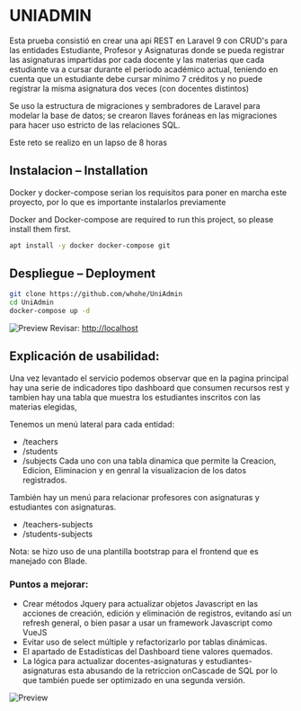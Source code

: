 
# UNIADMIN
Esta prueba consistió en crear una api REST en Laravel 9 con CRUD's para las entidades Estudiante, Profesor y Asignaturas donde se pueda registrar las asignaturas impartidas por cada docente y las materias que cada estudiante va a cursar durante el periodo académico actual, teniendo en cuenta que un estudiante debe cursar mínimo 7 créditos y no puede registrar la misma asignatura dos veces (con docentes distintos)

Se uso la estructura de migraciones y sembradores de Laravel para modelar la base de datos; se crearon llaves foráneas en las migraciones para hacer uso estricto de las relaciones SQL.

Este reto se realizo en un lapso de 8 horas

## Instalacion – Installation 

Docker y docker-compose serian los requisitos para poner en marcha este proyecto, por lo que es importante instalarlos previamente

Docker and Docker-compose are required to run this project, so please install them first. 

```bash
apt install -y docker docker-compose git 
```

## Despliegue – Deployment

```bash 
git clone https://github.com/whohe/UniAdmin
cd UniAdmin
docker-compose up -d
```
![Preview](example.gif?raw=true "Example")
Revisar: [http://localhost](http://localhost)

## Explicación de usabilidad:
Una vez levantado el servicio podemos observar que en la pagina principal hay una serie de indicadores tipo dashboard que consumen recursos rest y tambien hay una tabla que muestra los estudiantes inscritos con las materias elegidas, 

Tenemos un menú lateral para cada entidad:
* /teachers
* /students
* /subjects
Cada uno con una tabla dinamica que permite la Creacion, Edicion, Eliminacion y en genral la visualizacion de los datos registrados.

También hay un menú para relacionar profesores con asignaturas y estudiantes con asignaturas.
* /teachers-subjects
* /students-subjects

Nota: se hizo uso de una plantilla bootstrap para el frontend que es manejado con Blade.

### Puntos a mejorar:
* Crear métodos Jquery para actualizar objetos Javascript en las acciones de creación, edición y eliminación de registros, evitando así un refresh general, o bien pasar a usar un framework Javascript como VueJS
* Evitar uso de select múltiple y refactorizarlo por tablas dinámicas.
* El apartado de Estadísticas del Dashboard tiene valores quemados.
* La lógica para actualizar docentes-asignaturas y estudiantes-asignaturas esta abusando de la retriccion onCascade de SQL por lo que también puede ser optimizado en una segunda versión.

![Preview](show.gif?raw=true "Example")
